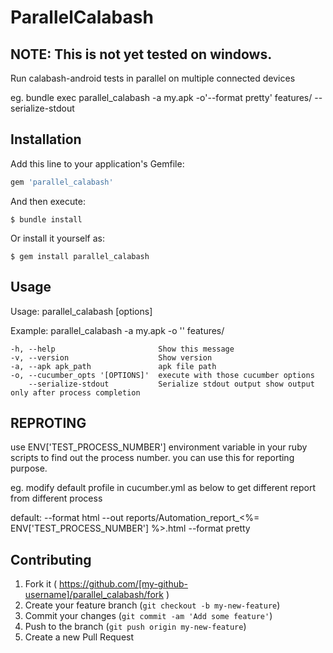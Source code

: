 # ParallelCalabash

## NOTE: This is not yet tested on windows.


Run calabash-android tests in parallel on multiple connected devices

eg. bundle exec parallel_calabash -a my.apk -o'--format pretty' features/ --serialize-stdout

## Installation

Add this line to your application's Gemfile:

```ruby
gem 'parallel_calabash'
```

And then execute:

    $ bundle install

Or install it yourself as:

    $ gem install parallel_calabash

## Usage

Usage: parallel_calabash [options]

Example: parallel_calabash -a my.apk -o '<cucumber opts>' features/


    -h, --help                       Show this message
    -v, --version                    Show version
    -a, --apk apk_path               apk file path
    -o, --cucumber_opts '[OPTIONS]'  execute with those cucumber options
        --serialize-stdout           Serialize stdout output show output only after process completion
        
## REPROTING

use ENV['TEST_PROCESS_NUMBER'] environment variable in your ruby scripts to find out the process number. you can use this for reporting purpose.

eg. modify default profile in cucumber.yml as below to get different report from different process

default: --format html --out reports/Automation_report_<%= ENV['TEST_PROCESS_NUMBER'] %>.html --format pretty

## Contributing

1. Fork it ( https://github.com/[my-github-username]/parallel_calabash/fork )
2. Create your feature branch (`git checkout -b my-new-feature`)
3. Commit your changes (`git commit -am 'Add some feature'`)
4. Push to the branch (`git push origin my-new-feature`)
5. Create a new Pull Request
